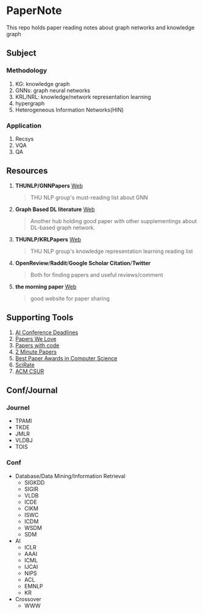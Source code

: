 # PaperNote
This repo holds paper reading notes about graph networks and knowledge graph

## Subject
### Methodology
1. KG: knowledge graph
1. GNNs: graph neural networks
1. KRL/NRL: knowledge/network representation learning
1. hypergraph
1. Heterogeneous Information Networks(HIN)
### Application
1. Recsys
1. VQA
1. QA

## Resources
1. **THUNLP/GNNPapers** [Web](https://github.com/thunlp/GNNPapers)
    > THU NLP group's must-reading list about GNN
1. **Graph Based DL literature** [Web](https://github.com/naganandy/graph-based-deep-learning-literature/blob/master/conference-publications/README.md)
    > Another hub holding good paper with other supplementings about DL-based graph network.
1. **THUNLP/KRLPapers** [Web](https://github.com/thunlp/KRLPapers)
    > THU NLP group's knowledge representation learning reading list
1. **OpenReview**/**Raddit**/**Google Scholar Citation**/**Twitter**
    > Both for finding papers and useful reviews/comment
1. **the morning paper** [Web](https://blog.acolyer.org/)
    > good website for paper sharing

## Supporting Tools
1. [AI Conference Deadlines](https://aideadlin.es/)
1. [Papers We Love](https://github.com/papers-we-love/papers-we-love)
1. [Papers with code](https://paperswithcode.com/sota)
1. [2 Minute Papers](https://www.youtube.com/user/keeroyz)
1. [Best Paper Awards in Computer Science](http://jeffhuang.com/best_paper_awards.html)
1. [SciRate](https://scirate.com/)
1. [ACM CSUR](https://csur.acm.org/index.cfm)

## Conf/Journal
### Journel
* TPAMI
* TKDE
* JMLR
* VLDBJ
* TOIS
### Conf
* Database/Data Mining/Information Retrieval
  * SIGKDD
  * SIGIR
  * VLDB
  * ICDE
  * CIKM
  * ISWC
  * ICDM
  * WSDM
  * SDM
* AI
  * ICLR
  * AAAI
  * ICML
  * IJCAI
  * NIPS
  * ACL
  * EMNLP
  * KR
* Crossover
  * WWW
